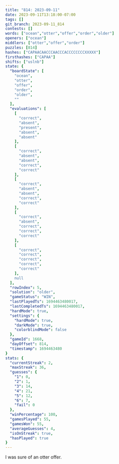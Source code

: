 ```yaml
---
title: "814: 2023-09-11"
date: 2023-09-11T13:18:00-07:00
tags: []
git_branch: 2023-09-11_814
contests: []
words: ["ocean","otter","offer","order","older"]
openers: ["ocean"]
middlers: ["otter","offer","order"]
puzzles: [814]
hashes: ["CAPAACAACCCAACCCACCCCCCCCXXXXX"]
firsthashes: ["CAPAA"]
shifts: ["uslnb"]
state: {
  "boardState": [
    "ocean",
    "otter",
    "offer",
    "order",
    "older",
    ""
  ],
  "evaluations": [
    [
      "correct",
      "absent",
      "present",
      "absent",
      "absent"
    ],
    [
      "correct",
      "absent",
      "absent",
      "correct",
      "correct"
    ],
    [
      "correct",
      "absent",
      "absent",
      "correct",
      "correct"
    ],
    [
      "correct",
      "absent",
      "correct",
      "correct",
      "correct"
    ],
    [
      "correct",
      "correct",
      "correct",
      "correct",
      "correct"
    ],
    null
  ],
  "rowIndex": 5,
  "solution": "older",
  "gameStatus": "WIN",
  "lastPlayedTs": 1694463480017,
  "lastCompletedTs": 1694463480017,
  "hardMode": true,
  "settings": {
    "hardMode": true,
    "darkMode": true,
    "colorblindMode": false
  },
  "gameId": 1668,
  "dayOffset": 814,
  "timestamp": 1694463480
}
stats: {
  "currentStreak": 2,
  "maxStreak": 36,
  "guesses": {
    "1": 0,
    "2": 1,
    "3": 14,
    "4": 21,
    "5": 12,
    "6": 7,
    "fail": 0
  },
  "winPercentage": 100,
  "gamesPlayed": 55,
  "gamesWon": 55,
  "averageGuesses": 4,
  "isOnStreak": true,
  "hasPlayed": true
}
---
```

<!-- more -->
I was sure of an otter offer. 
